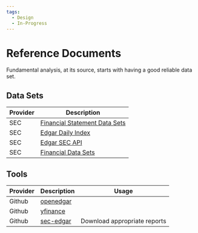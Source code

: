 ```yaml
---
tags:
  - Design
  - In-Progress
---
```


# Reference Documents

Fundamental analysis, at its source, starts with having a good reliable data set.

## Data Sets

| Provider | Description                                                                                  |
| -------- | -------------------------------------------------------------------------------------------- |
| SEC      | [Financial Statement Data Sets](https://www.sec.gov/dera/data/financial-statement-data-sets) |
| SEC      | [Edgar Daily Index](https://www.sec.gov/Archives/edgar/daily-index/)                         |
| SEC      | [Edgar SEC API](https://www.sec.gov/edgar/sec-api-documentation)                             |
| SEC      | [Financial Data Sets](https://www.sec.gov/dera/data/financial-statement-data-sets)           |

## Tools

| Provider | Description                                          | Usage                        |
| -------- | ---------------------------------------------------- | ---------------------------- |
| Github   | [openedgar](https://github.com/LexPredict/openedgar) |                              |
| Github   | [yfinance](https://github.com/ranaroussi/yfinance)   |                              |
| Github   | [sec-edgar](https://github.com/sec-edgar/sec-edgar)  | Download appropriate reports |
